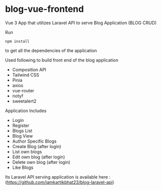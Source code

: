 # blog-vue-frontend
Vue 3 App that utilizes Laravel API to serve Blog Application (BLOG CRUD)

Run 

```
npm install
```
to get all the dependencies of the application

Used following to build front end of the blog application
* Composition API
* Tailwind CSS
* Pinia
* axios
* vue-router
* notyf
* sweetalert2 



Application Includes
* Login
* Register
* Blogs List
* Blog View
* Author Specific Blogs
* Create Blog (after login)
* List own blogs
* Edit own blog (after login)
* Delete own blog (after login)
* Like Blogs

Its Laravel API serving application is available here : (https://github.com/iamkartikbhat23/blog-laravel-api)
